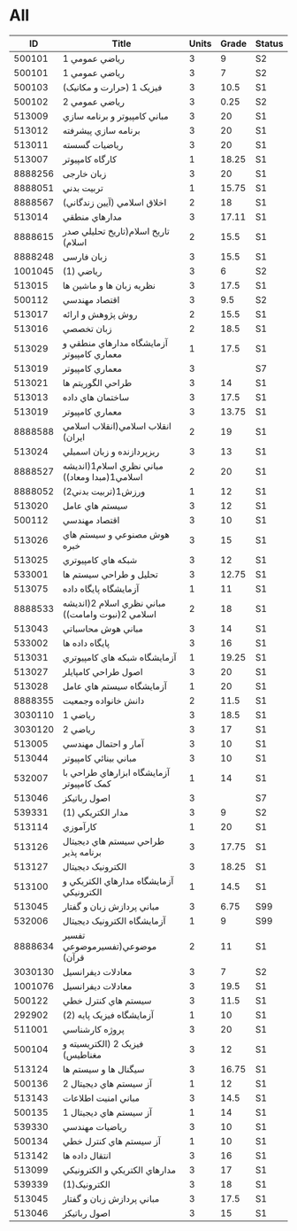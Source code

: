 # All

| ID      | Title                                            | Units | Grade | Status |
| ------- | ------------------------------------------------ | ----- | ----- | ------ |
| 500101  | رياضي عمومي 1                                    | 3     | 9     | S2     |
| 500101  | رياضي عمومي 1                                    | 3     | 7     | S2     |
| 500103  | فيزيک 1 (حرارت و مکانيک)                         | 3     | 10.5  | S1     |
| 500102  | رياضي عمومي 2                                    | 3     | 0.25  | S2     |
| 513009  | مباني کامپيوتر و برنامه سازي                     | 3     | 20    | S1     |
| 513012  | برنامه سازي پيشرفته                              | 3     | 20    | S1     |
| 513011  | رياضيات گسسته                                    | 3     | 20    | S1     |
| 513007  | کارگاه کامپيوتر                                  | 1     | 18.25 | S1     |
| 8888256 | زبان خارجى                                       | 3     | 20    | S1     |
| 8888051 | تربيت بدني                                       | 1     | 15.75 | S1     |
| 8888567 | اخلاق اسلامي (آيين زندگاني)                      | 2     | 18    | S1     |
| 513014  | مدارهاي منطقي                                    | 3     | 17.11 | S1     |
| 8888615 | تاريخ اسلام(تاريخ تحليلي صدر اسلام)              | 2     | 15.5  | S1     |
| 8888248 | زبان فارسى                                       | 3     | 15.5  | S1     |
| 1001045 | رياضي (1)                                        | 3     | 6     | S2     |
| 513015  | نظريه زبان ها و ماشين ها                         | 3     | 17.5  | S1     |
| 500112  | اقتصاد مهندسي                                    | 3     | 9.5   | S2     |
| 513017  | روش پژوهش و ارائه                                | 2     | 15.5  | S1     |
| 513016  | زبان تخصصي                                       | 2     | 18.5  | S1     |
| 513029  | آزمايشگاه مدارهاي منطقي و معماري کامپيوتر        | 1     | 17.5  | S1     |
| 513019  | معماري کامپيوتر                                  | 3     |       | S7     |
| 513021  | طراحي الگوريتم ها                                | 3     | 14    | S1     |
| 513013  | ساختمان هاي داده                                 | 3     | 17.5  | S1     |
| 513019  | معماري کامپيوتر                                  | 3     | 13.75 | S1     |
| 8888588 | انقلاب اسلامي(انقلاب اسلامي ايران)               | 2     | 19    | S1     |
| 513024  | ريزپردازنده و زبان اسمبلي                        | 3     | 13    | S1     |
| 8888527 | مباني نظري اسلام1(انديشه اسلامي1(مبدا ومعاد))    | 2     | 20    | S1     |
| 8888052 | ورزش1(تربيت بدني2)                               | 1     | 12    | S1     |
| 513020  | سيستم هاي عامل                                   | 3     | 12    | S1     |
| 500112  | اقتصاد مهندسي                                    | 3     | 10    | S1     |
| 513026  | هوش مصنوعي و سيستم هاي خبره                      | 3     | 15    | S1     |
| 513025  | شبکه هاي کامپيوتري                               | 3     | 12    | S1     |
| 533001  | تحليل و طراحي سيستم ها                           | 3     | 12.75 | S1     |
| 513075  | آزمايشگاه پايگاه داده                            | 1     | 11    | S1     |
| 8888533 | مباني نظري اسلام 2(انديشه اسلامي 2(نبوت وامامت)) | 2     | 18    | S1     |
| 513043  | مباني هوش محاسباتي                               | 3     | 14    | S1     |
| 533002  | پايگاه داده ها                                   | 3     | 16    | S1     |
| 513031  | آزمايشگاه شبکه هاي کامپيوتري                     | 1     | 19.25 | S1     |
| 513027  | اصول طراحي کامپايلر                              | 3     | 20    | S1     |
| 513028  | آزمايشگاه سيستم هاي عامل                         | 1     | 20    | S1     |
| 8888355 | دانش خانواده وجمعيت                              | 2     | 11.5  | S1     |
| 3030110 | رياضي 1                                          | 3     | 18.5  | S1     |
| 3030120 | رياضي 2                                          | 3     | 17    | S1     |
| 513005  | آمار و احتمال مهندسي                             | 3     | 10    | S1     |
| 513044  | مباني بينائي کامپيوتر                            | 3     | 10    | S1     |
| 532007  | آزمايشگاه ابزارهاي طراحي با کمک کامپيوتر         | 1     | 14    | S1     |
| 513046  | اصول رباتيکز                                     | 3     |       | S7     |
| 539331  | مدار الکتريکي (1)                                | 3     | 9     | S2     |
| 513114  | کارآموزي                                         | 1     | 20    | S1     |
| 513126  | طراحي سيستم هاي ديجيتال برنامه پذير              | 3     | 17.75 | S1     |
| 513127  | الکترونيک ديجيتال                                | 3     | 18.25 | S1     |
| 513100  | آزمايشگاه مدارهاي الکتريکي و الکترونيکي          | 1     | 14.5  | S1     |
| 513045  | مباني پردازش زبان و گفتار                        | 3     | 6.75  | S99    |
| 532006  | آزمايشگاه الکترونيک ديجيتال                      | 1     | 9     | S99    |
| 8888634 | تفسير موضوعي(تفسيرموضوعي قرآن)                   | 2     | 11    | S1     |
| 3030130 | معادلات ديفرانسيل                                | 3     | 7     | S2     |
| 1001076 | معادلات ديفرانسيل                                | 3     | 19.5  | S1     |
| 500122  | سيستم هاي کنترل خطي                              | 3     | 11.5  | S1     |
| 292902  | آزمايشگاه فيزيک پايه (2)                         | 1     | 10    | S1     |
| 511001  | پروژه کارشناسي                                   | 3     | 20    | S1     |
| 500104  | فيزيک 2 (الکتريسيته و مغناطيس)                   | 3     | 12    | S1     |
| 513124  | سيگنال ها و سيستم ها                             | 3     | 16.75 | S1     |
| 500136  | آز سيستم هاي ديجيتال 2                           | 1     | 12    | S1     |
| 513143  | مباني امنيت اطلاعات                              | 3     | 14.5  | S1     |
| 500135  | آز سيستم هاي ديجيتال 1                           | 1     | 14    | S1     |
| 539330  | رياضيات مهندسي                                   | 3     | 10    | S1     |
| 500134  | آز سيستم هاي کنترل خطي                           | 1     | 10    | S1     |
| 513142  | انتقال داده ها                                   | 3     | 16    | S1     |
| 513099  | مدارهاي الکتريکي و الکترونيکي                    | 3     | 17    | S1     |
| 539339  | الکترونيک(1)                                     | 3     | 18    | S1     |
| 513045  | مباني پردازش زبان و گفتار                        | 3     | 17.5  | S1     |
| 513046  | اصول رباتيکز                                     | 3     | 15    | S1     |
